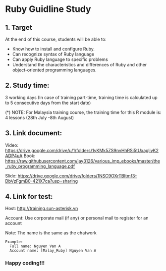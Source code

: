 # Ruby Guidline Study

## 1. Target

At the end of this course, students will be able to:
   - Know how to install and configure Ruby.
   - Can recognize syntax of Ruby language
   - Can apply Ruby language to specific problems
   - Understand the characteristics and differences of Ruby and other object-oriented programming languages.

## 2. Study time:

 3 working days (In case of training part-time, training time is calculated up to 5 consecutive days from the start date)

(*) NOTE: For Malaysia training course, the training time for this R module is: 4 lessons (28th July -8th August)

## 3. Link document:
Video: https://drive.google.com/drive/u/1/folders/1yKMk5ZS9nvHhRSi5tUxagliyK2ADP4uA
Book: https://raw.githubusercontent.com/jay3126/various_imp_ebooks/master/the_ruby_programming_language.pdf

Slide: https://drive.google.com/drive/folders/1NSC9OXrTBItmf3-DbVzFgmB0-421X7ca?usp=sharing

## 4. Link for test:
Host: http://training.sun-asterisk.vn

Account: Use corporate mail (if any) or personal mail to register for an account

Note: The name is the same as the chatwork
```
Example:
  Full name: Nguyen Van A
  Account name: [Malay_Ruby] Nguyen Van A
```
### Happy coding!!!
